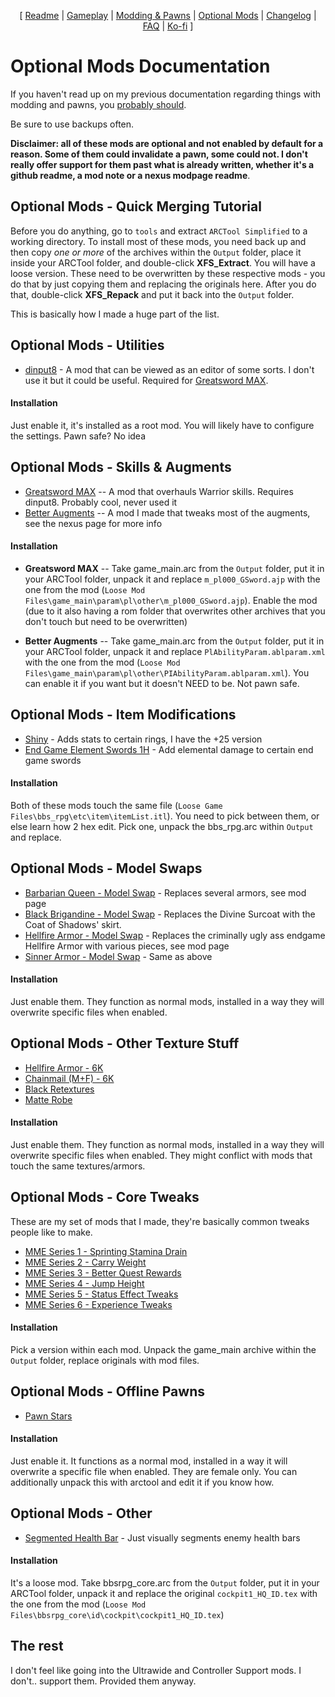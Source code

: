 <p align="center">
  [ <a href="https://github.com/Oghma-Infinium/Malignance/blob/main/README.md">Readme</a> |
  <a href="https://github.com/Oghma-Infinium/Malignance/blob/main/Documentation/GAMEPLAY.md">Gameplay</a> |
  <a href="https://github.com/Oghma-Infinium/Malignance/blob/main/Documentation/MODDING%20AND%20PAWNS.md">Modding & Pawns</a> |
  <a href="https://github.com/Oghma-Infinium/Malignance/blob/main/Documentation/OPTIONAL%20MODS.md">Optional Mods</a> |
  <a href="https://github.com/Oghma-Infinium/Malignance/blob/main/CHANGELOG.md">Changelog</a> |
  <a href="https://github.com/Oghma-Infinium/Malignance/blob/main/Documentation/FAQ.md">FAQ</a> |
  <a href="https://ko-fi.com/maelstrom_">Ko-fi</a> ]
</p>


# Optional Mods Documentation

If you haven't read up on my previous documentation regarding things with modding and pawns, you [probably should](https://github.com/Oghma-Infinium/Malignance/blob/main/Documentation/MODDING%20AND%20PAWNS.md).

Be sure to use backups often.

**Disclaimer: all of these mods are optional and not enabled by default for a reason. Some of them could invalidate a pawn, some could not. I don't really offer support for them past what is already written, whether it's a github readme, a mod note or a nexus modpage readme**.

## Optional Mods - Quick Merging Tutorial

Before you do anything, go to `tools` and extract `ARCTool Simplified` to a working directory. To install most of these mods, you need back up and then copy *one or more* of the archives within the `Output` folder, place it inside your ARCTool folder, and double-click **XFS_Extract**. You will have a loose version. These need to be overwritten by these respective mods - you do that by just copying them and replacing the originals here. After you do that, double-click **XFS_Repack** and put it back into the `Output` folder.

This is basically how I made a huge part of the list. 

## Optional Mods - Utilities

- [dinput8](https://www.nexusmods.com/dragonsdogma/mods/96) - A mod that can be viewed as an editor of some sorts. I don't use it but it could be useful. Required for [Greatsword MAX](https://www.nexusmods.com/dragonsdogma/mods/474).

#### Installation
Just enable it, it's installed as a root mod. You will likely have to configure the settings. Pawn safe? No idea

## Optional Mods - Skills & Augments

- [Greatsword MAX](https://www.nexusmods.com/dragonsdogma/mods/474) -- A mod that overhauls Warrior skills. Requires dinput8. Probably cool, never used it
- [Better Augments](https://www.nexusmods.com/dragonsdogma/mods/1010) -- A mod I made that tweaks most of the augments, see the nexus page for more info

#### Installation

- **Greatsword MAX** -- Take game_main.arc from the `Output` folder, put it in your ARCTool folder, unpack it and replace `m_pl000_GSword.ajp` with the one from the mod (`Loose Mod Files\game_main\param\pl\other\m_pl000_GSword.ajp`). Enable the mod (due to it also having a rom folder that overwrites other archives that you don't touch but need to be overwritten)

- **Better Augments** -- Take game_main.arc from the `Output` folder, put it in your ARCTool folder, unpack it and replace `PlAbilityParam.ablparam.xml` with the one from the mod (`Loose Mod Files\game_main\param\pl\other\PIAbilityParam.ablparam.xml`). You can enable it if you want but it doesn't NEED to be. Not pawn safe.

## Optional Mods - Item Modifications

- [Shiny](https://www.nexusmods.com/dragonsdogma/mods/665?tab=description) - Adds stats to certain rings, I have the +25 version
- [End Game Element Swords 1H](https://www.nexusmods.com/dragonsdogma/mods/857) - Add elemental damage to certain end game swords

#### Installation

Both of these mods touch the same file (`Loose Game Files\bbs_rpg\etc\item\itemList.itl`). You need to pick between them, or else learn how 2 hex edit. Pick one, unpack the bbs_rpg.arc within `Output` and replace. 

## Optional Mods - Model Swaps

- [Barbarian Queen - Model Swap](https://www.nexusmods.com/dragonsdogma/mods/213) - Replaces several armors, see mod page
- [Black Brigandine - Model Swap](https://www.nexusmods.com/dragonsdogma/mods/483) - Replaces the Divine Surcoat with the Coat of Shadows' skirt.
- [Hellfire Armor - Model Swap](https://www.nexusmods.com/dragonsdogma/mods/596) - Replaces the criminally ugly ass endgame Hellfire Armor with various pieces, see mod page
- [Sinner Armor - Model Swap](https://www.nexusmods.com/dragonsdogma/mods/680) - Same as above

#### Installation

Just enable them. They function as normal mods, installed in a way they will overwrite specific files when enabled.

## Optional Mods - Other Texture Stuff

- [Hellfire Armor - 6K](https://www.nexusmods.com/dragonsdogma/mods/479) 
- [Chainmail (M+F) - 6K](https://www.nexusmods.com/dragonsdogma/mods/479)
- [Black Retextures](https://www.nexusmods.com/dragonsdogma/mods/5) 
- [Matte Robe](https://www.nexusmods.com/dragonsdogma/mods/925)

#### Installation

Just enable them. They function as normal mods, installed in a way they will overwrite specific files when enabled. They might conflict with mods that touch the same textures/armors.

## Optional Mods - Core Tweaks
These are my set of mods that I made, they're basically common tweaks people like to make.

- [MME Series 1 - Sprinting Stamina Drain](https://www.nexusmods.com/dragonsdogma/mods/802) 
- [MME Series 2 - Carry Weight](https://www.nexusmods.com/dragonsdogma/mods/803)
- [MME Series 3 - Better Quest Rewards](https://www.nexusmods.com/dragonsdogma/mods/804)
- [MME Series 4 - Jump Height](https://www.nexusmods.com/dragonsdogma/mods/805)
- [MME Series 5 - Status Effect Tweaks](https://www.nexusmods.com/dragonsdogma/mods/1008)
- [MME Series 6 - Experience Tweaks](https://www.nexusmods.com/dragonsdogma/mods/1013)

#### Installation

Pick a version within each mod. Unpack the game_main archive within the `Output` folder, replace originals with mod files.

## Optional Mods - Offline Pawns

- [Pawn Stars](https://www.nexusmods.com/dragonsdogma/mods/87)

#### Installation

Just enable it. It functions as a normal mod, installed in a way it will overwrite a specific file when enabled. They are female only. You can additionally unpack this with arctool and edit it if you know how.

## Optional Mods - Other

- [Segmented Health Bar](https://www.nexusmods.com/dragonsdogma/mods/374) - Just visually segments enemy health bars

#### Installation

It's a loose mod. Take bbsrpg_core.arc from the `Output` folder, put it in your ARCTool folder, unpack it and replace the original `cockpit1_HQ_ID.tex` with the one from the mod (`Loose Mod Files\bbsrpg_core\id\cockpit\cockpit1_HQ_ID.tex`)

## The rest

I don't feel like going into the Ultrawide and Controller Support mods. I don't.. support them. Provided them anyway.
